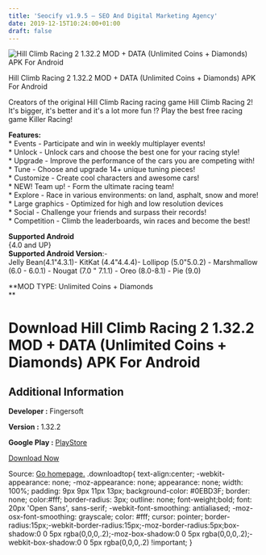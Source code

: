 ```yaml
---
title: 'Seocify v1.9.5 – SEO And Digital Marketing Agency'
date: 2019-12-15T10:24:00+01:00
draft: false
---
```


![Hill Climb Racing 2 1.32.2 MOD + DATA (Unlimited Coins + Diamonds) APK For Android](https://i1.wp.com/apkhome.net/wp-content/uploads/2019/12/Hill-Climb-Racing-2-1.32.2-MOD-DATA-Unlimited-Coins-Diamonds.png "Hill Climb Racing 2 1.32.2 MOD + DATA (Unlimited Coins + Diamonds) APK For Android")

  

Hill Climb Racing 2 1.32.2 MOD + DATA (Unlimited Coins + Diamonds) APK For Android

Creators of the original Hill Climb Racing racing game Hill Climb Racing 2! It's bigger, it's better and it's a lot more fun !? Play the best free racing game Killer Racing!

**Features:**  
\* Events - Participate and win in weekly multiplayer events!  
\* Unlock - Unlock cars and choose the best one for your racing style!  
\* Upgrade - Improve the performance of the cars you are competing with!  
\* Tune - Choose and upgrade 14+ unique tuning pieces!  
\* Customize - Create cool characters and awesome cars!  
\* NEW! Team up! - Form the ultimate racing team!  
\* Explore - Race in various environments: on land, asphalt, snow and more!  
\* Large graphics - Optimized for high and low resolution devices  
\* Social - Challenge your friends and surpass their records!  
\* Competition - Climb the leaderboards, win races and become the best!

**Supported Android**  
{4.0 and UP}  
**Supported Android Version**:-  
Jelly Bean(4.1"4.3.1)- KitKat (4.4"4.4.4)- Lollipop (5.0"5.0.2) - Marshmallow (6.0 - 6.0.1) - Nougat (7.0 " 7.1.1) - Oreo (8.0-8.1) - Pie (9.0)

**MOD TYPE: Unlimited Coins + Diamonds  
**

Download Hill Climb Racing 2 1.32.2 MOD + DATA (Unlimited Coins + Diamonds) APK For Android
===========================================================================================

Additional Information
----------------------

**Developer :** Fingersoft

**Version :** 1.32.2

**Google Play :** [PlayStore](https://play.google.com/store/apps/details?id=com.fingersoft.hcr2)

  

[Download Now](https://store4app.co/post/hill-climb-racing-2-1-32-2-mod-data-unlimited-coins-diamonds-apk-for-android_1576401971)

  
Source: [Go homepage.](https://store4app.co/post/hill-climb-racing-2-1-32-2-mod-data-unlimited-coins-diamonds-apk-for-android_1576401971) .downloadtop{ text-align:center; -webkit-appearance: none; -moz-appearance: none; appearance: none; width: 100%; padding: 9px 9px 11px 13px; background-color: #0EBD3F; border: none; color:#fff; border-radius: 3px; outline: none; font-weight;bold; font: 20px 'Open Sans', sans-serif; -webkit-font-smoothing: antialiased; -moz-osx-font-smoothing: grayscale; color: #fff; cursor: pointer; border-radius:15px;-webkit-border-radius:15px;-moz-border-radius:5px;box-shadow:0 0 5px rgba(0,0,0,.2);-moz-box-shadow:0 0 5px rgba(0,0,0,.2);-webkit-box-shadow:0 0 5px rgba(0,0,0,.2) !important; }